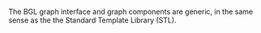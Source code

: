 The BGL graph interface and graph components are generic, in the same sense as the the Standard Template Library (STL).

